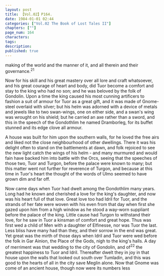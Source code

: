 ```yaml
---
layout: post
title: 【Vol.02】P164.
date: 1984-01-01 02:44
categories: ["Vol.02 The Book of Lost Tales II"]
chapters: [""]
page_num: 164
characters: 
tags: 
description: 
published: true
---
```


<p style="text-indent: 0;">
making of the world and the manner of it, and all therein and their governance.<SUP>21</SUP>
</p>

Now for his skill and his great mastery over all lore and craft whatsoever, and his great courage of heart and body, did Tuor become a comfort and stay to the king who had no son; and he was beloved by the folk of Gondolin. Upon a time the king caused his most cunning artificers to fashion a suit of armour for Tuor as a great gift, and it was made of Gnome-steel overlaid with silver; but his helm was adorned with a device of metals and jewels like to two swan-wings, one on either side, and a swan's wing was wrought on his shield; but he carried an axe rather than a sword, and this in the speech of the Gondothlim he named Dramborleg, for its buffet stunned and its edge clove all armour.

A house was built for him upon the southern walls, for he loved the free airs and liked not the close neighbourhood of other dwellings. There it was his delight often to stand on the battlements at dawn, and folk rejoiced to see the new light catch the wings of his helm - and many murmured and would fain have backed him into battle with the Orcs, seeing that the speeches of those two, Tuor and Turgon, before the palace were known to many; but this matter went not further for reverence of Turgon, and because at this time in Tuor's heart the thought of the words of Ulmo seemed to have grown dim and far off.

Now came days when Tuor had dwelt among the Gondothlim many years. Long had he known and cherished a love for the king's daughter, and now was his heart full of that love. Great love too had Idril for Tuor, and the strands of her fate were woven with his even from that day when first she gazed upon him from a high window as he stood a way-worn suppliant before the palace of the king. Little cause had Turgon to withstand their love, for he saw in Tuor a kinsman of comfort and great hope. Thus was first wed a child of Men with a daughter of Elfinesse, nor was Tuor the last. Less bliss have many had than they, and their sorrow in the end was great. Yet great was the mirth of those days when Idril and Tuor were wed before the folk in Gar Ainion, the Place of the Gods, nigh to the king's halls. A day of merriment was that wedding to the city of Gondolin, and of<SUP>22</SUP><I> </I>the greatest happiness to Tuor and Idril. Thereafter dwelt they in joy in that house upon the walls that looked out south over Tumladin, and this was good to the hearts of all in the city save Meglin alone. Now that Gnome was come of an ancient house, though now were its numbers less

